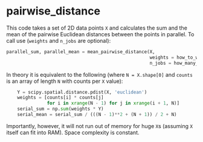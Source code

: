# pairwise_distance

This code takes a set of 2D data points ```X``` and calculates the sum and the mean of the pairwise Euclidean distances between the points in parallel. 
To call use (```weights``` and ```n_jobs``` are optional): 
``` python
parallel_sum, parallel_mean = mean_pairwise_distance(X,
                                                     weights = how_to_weight_each_X,
                                                     n_jobs = how_many_cores_to_use)
```

In theory it is equivalent to the following (where ```N = X.shape[0]``` and ```counts``` is an array of length ```N``` with counts per ```X``` value):
``` python
    Y = scipy.spatial.distance.pdist(X, 'euclidean')
    weights = [counts[i] * counts[j]
               for i in xrange(N - 1) for j in xrange(i + 1, N)]
    serial_sum = np.sum(weights * Y)
    serial_mean = serial_sum / (((N - 1)**2 + (N + 1)) / 2 + N)
```

Importantly, however, it will not run out of memory for huge ```X```s (assuming ```X``` itself can fit into RAM).
Space complexity is constant. 


